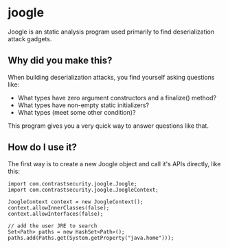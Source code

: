 joogle
========

Joogle is an static analysis program used primarily to find deserialization attack gadgets.

## Why did you make this?

When building deserialization attacks, you find yourself asking questions like:
* What types have zero argument constructors and a finalize() method?
* What types have non-empty static initializers?
* What types (meet some other condition)?

This program gives you a very quick way to answer questions like that.

## How do I use it?

The first way is to create a new Joogle object and call it's APIs directly, like this:
```
import com.contrastsecurity.joogle.Joogle;
import com.contrastsecurity.joogle.JoogleContext;

JoogleContext context = new JoogleContext();
context.allowInnerClasses(false);
context.allowInterfaces(false);

// add the user JRE to search
Set<Path> paths = new HashSet<Path>();
paths.add(Paths.get(System.getProperty("java.home")));

		
```
